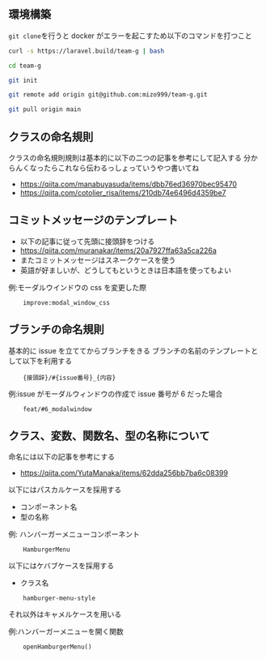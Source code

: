 
## 環境構築

`git clone`を行うと docker がエラーを起こすため以下のコマンドを打つこと

```bash
curl -s https://laravel.build/team-g | bash

cd team-g

git init

git remote add origin git@github.com:mizo999/team-g.git

git pull origin main
```

## クラスの命名規則

クラスの命名規則規則は基本的に以下の二つの記事を参考にして記入する
分からんくなったらこれなら伝わるっしょっていうやつ書いてね

-   https://qiita.com/manabuyasuda/items/dbb76ed36970bec95470
-   https://qiita.com/cotolier_risa/items/210db74e6496d4359be7

## コミットメッセージのテンプレート

-   以下の記事に従って先頭に接頭辞をつける
-   https://qiita.com/muranakar/items/20a7927ffa63a5ca226a
-   またコミットメッセージはスネークケースを使う
-   英語が好ましいが、どうしてもというときは日本語を使ってもよい

例:モーダルウインドウの css を変更した際

```
    improve:modal_window_css
```

## ブランチの命名規則

基本的に issue を立ててからブランチをきる
ブランチの名前のテンプレートとして以下を利用する

```
    {接頭辞}/#{issue番号}_{内容}
```

例:issue がモーダルウィンドウの作成で issue 番号が 6 だった場合

```
    feat/#6_modalwindow
```

## クラス、変数、関数名、型の名称について

命名には以下の記事を参考にする

-   https://qiita.com/YutaManaka/items/62dda256bb7ba6c08399

以下にはパスカルケースを採用する

-   コンポーネント名
-   型の名称

例: ハンバーガーメニューコンポーネント

```
    HamburgerMenu
```

以下にはケバブケースを採用する

-   クラス名

```
    hamburger-menu-style
```

それ以外はキャメルケースを用いる

例:ハンバーガーメニューを開く関数

```
    openHamburgerMenu()
```

